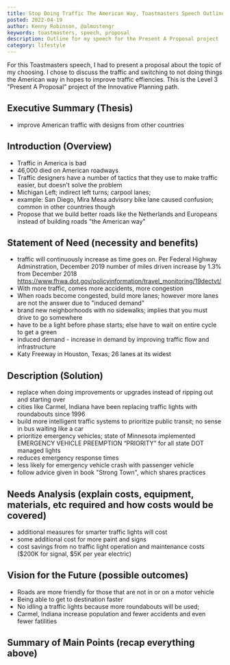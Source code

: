 ```yaml
---
title: Stop Doing Traffic The American Way, Toastmasters Speech Outline
posted: 2022-04-19
author: Kenny Robinson, @almostengr
keywords: toastmasters, speech, proposal
description: Outline for my speech for the Present A Proposal project
category: lifestyle
---
```


For this Toastmasters speech, I had to present a proposal about the topic of my 
choosing. I chose to discuss the traffic and switching to not doing things the 
American way in hopes to improve traffic effiencies.  This is the Level 3 "Present A Proposal" 
project of the Innovative Planning path. 
 
## Executive Summary (Thesis)

* improve American traffic with designs from other countries

## Introduction (Overview)

* Traffic in America is bad
* 46,000 died on American roadways
* Traffic designers have a number of tactics that they use to make traffic easier, but doesn't solve the problem
* Michigan Left; indirect left turns; carpool lanes; 
* example: San Diego, Mira Mesa advisory bike lane caused confusion; common in other countries though
* Propose that we build better roads like the Netherlands and Europeans instead of building roads "the American way" 

## Statement of Need (necessity and benefits)

* traffic will continuously increase as time goes on. Per Federal Highway Adminstration, December 2019 number of miles driven increase by 1.3% from December 2018 https://www.fhwa.dot.gov/policyinformation/travel_monitoring/19dectvt/
* With more traffic, comes more accidents, more congestion
* When roads become congested, build more lanes; however more lanes are not the answer due to "induced demand"
* brand new neighborhoods with no sidewalks; implies that you must drive to go somewhere
* have to be a light before phase starts; else have to wait on entire cycle to get a green
* induced demand - increase in demand by improving traffic flow and infrastructure
* Katy Freeway in Houston, Texas; 26 lanes at its widest

## Description (Solution)

* replace when doing improvements or upgrades instead of ripping out and starting over
* cities like Carmel, Indiana have been replacing traffic lights with roundabouts since 1996
* build more intelligent traffic systems to prioritize public transit; no sense in bus waiting like a car
* prioritize emergency vehicles; state of Minnesota implemented EMERGENCY VEHICLE PREEMPTION “PRIORITY” for all state DOT managed lights
* reduces emergency response times
* less likely for emergency vehicle crash with passenger vehicle
* follow advice given in book "Strong Town", which shares practices 

## Needs Analysis (explain costs, equipment, materials, etc required and how costs would be covered)

* additional measures for smarter traffic lights will cost 
* some additional cost for more paint and signs
* cost savings from no traffic light operation and maintenance costs ($200K for signal, $5K per year electric)

## Vision for the Future (possible outcomes)

* Roads are more friendly for those that are not in or on a motor vehicle
* Being able to get to destination faster
* No idling a traffic lights because more roundabouts will be used;
* Carmel, Indiana increase population and fewer accidents and even fewer fatilities 

## Summary of Main Points (recap everything above)
